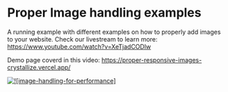 # Proper Image handling examples 

A running example with different examples on how to properly add images to your website.
Check our livestream to learn more: https://www.youtube.com/watch?v=XeTjadCODlw 

Demo page coverd in this video: https://proper-responsive-images-crystallize.vercel.app/

[![![image-handling-for-performance]](https://user-images.githubusercontent.com/22788785/117308644-08b51a00-ae82-11eb-936a-5264eca59983.jpg)](https://www.youtube.com/watch?v=XeTjadCODlw)
